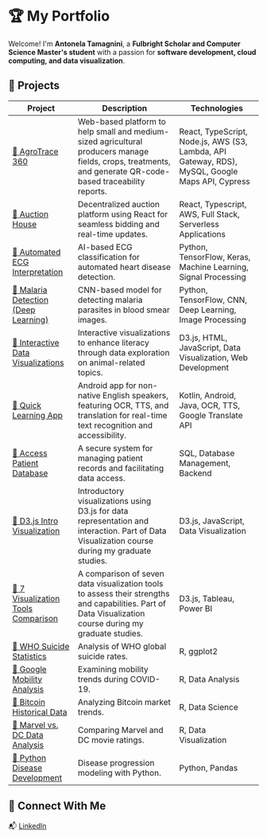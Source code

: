 # 🏆 My Portfolio

Welcome! I'm **Antonela Tamagnini**, a **Fulbright Scholar and Computer Science Master's student** with a passion for **software development, cloud computing, and data visualization**.  

## 📌 Projects

| Project | Description | Technologies |
|---------|------------|--------------|
| [🔗 AgroTrace 360](https://github.com/atamagnini/AgroTrace360) | Web-based platform to help small and medium-sized agricultural producers manage fields, crops, treatments, and generate QR-code-based traceability reports. | React, TypeScript, Node.js, AWS (S3, Lambda, API Gateway, RDS), MySQL, Google Maps API, Cypress |
| [🔗 Auction House](https://github.com/brianEtrials/team-bars-lisp-auction-house) | Decentralized auction platform using React for seamless bidding and real-time updates. | React, Typescript, AWS, Full Stack, Serverless Applications |
| [🔗 Automated ECG Interpretation](https://github.com/atamagnini/advancing-automated-ecg-interpretation) | AI-based ECG classification for automated heart disease detection. | Python, TensorFlow, Keras, Machine Learning, Signal Processing | 
| [🔗 Malaria Detection (Deep Learning)](https://github.com/atamagnini/malaria-detection-deep-learning) | CNN-based model for detecting malaria parasites in blood smear images. | Python, TensorFlow, CNN, Deep Learning, Image Processing |
| [🔗 Interactive Data Visualizations](https://github.com/gbenderiya/DataViz_project) | Interactive visualizations to enhance literacy through data exploration on animal-related topics. | D3.js, HTML, JavaScript, Data Visualization, Web Development |
| [🔗 Quick Learning App](https://github.com/atamagnini/quick-learning-app) | Android app for non-native English speakers, featuring OCR, TTS, and translation for real-time text recognition and accessibility. | Kotlin, Android, Java, OCR, TTS, Google Translate API |
| [🔗 Access Patient Database](https://github.com/atamagnini/Access_patient_database) | A secure system for managing patient records and facilitating data access. | SQL, Database Management, Backend |
| [🔗 D3.js Intro Visualization](https://github.com/atamagnini/CS573_DataVisualization_IntroToD3_2024_WPI) | Introductory visualizations using D3.js for data representation and interaction. Part of Data Visualization  course during my graduate studies. | D3.js, JavaScript, Data Visualization |
| [🔗 7 Visualization Tools Comparison](https://github.com/atamagnini/CS573_DataVisualization_7VisualizationTools_2024_WPI) | A comparison of seven data visualization tools to assess their strengths and capabilities. Part of Data Visualization course during my graduate studies. | D3.js, Tableau, Power BI | 
| [🔗 WHO Suicide Statistics](https://github.com/atamagnini/r-project-who_suicide_statistics) | Analysis of WHO global suicide rates. | R, ggplot2 |
| [🔗 Google Mobility Analysis](https://github.com/atamagnini/r-project-google_mobility) | Examining mobility trends during COVID-19. | R, Data Analysis |
| [🔗 Bitcoin Historical Data](https://github.com/atamagnini/r-project-bitcoin_historical_data) | Analyzing Bitcoin market trends. | R, Data Science |
| [🔗 Marvel vs. DC Data Analysis](https://github.com/atamagnini/r-project-marvel_vs_dc) | Comparing Marvel and DC movie ratings. | R, Data Visualization |
| [🔗 Python Disease Development](https://github.com/atamagnini/Python_diseases-development) | Disease progression modeling with Python. | Python, Pandas |

## 🚀 Connect With Me  
📬 [LinkedIn](https://www.linkedin.com/in/antonelatamagnini/)
